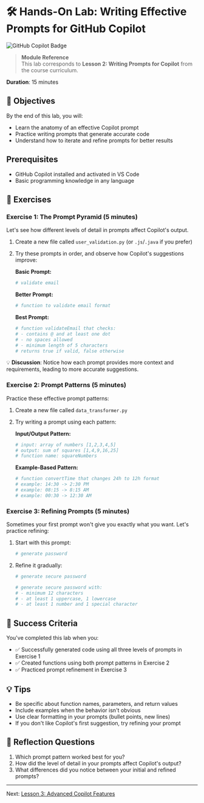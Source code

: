 # 🛠️ Hands-On Lab: Writing Effective Prompts for GitHub Copilot

![GitHub Copilot Badge](https://img.shields.io/badge/GitHub-Copilot-blue?style=flat-square&logo=github)

> **Module Reference**  
> This lab corresponds to **Lesson 2: Writing Prompts for Copilot** from the course curriculum.

**Duration**: 15 minutes

## 🎯 Objectives

By the end of this lab, you will:
- Learn the anatomy of an effective Copilot prompt
- Practice writing prompts that generate accurate code
- Understand how to iterate and refine prompts for better results

## Prerequisites

- GitHub Copilot installed and activated in VS Code
- Basic programming knowledge in any language

## 🔨 Exercises

### Exercise 1: The Prompt Pyramid (5 minutes)

Let's see how different levels of detail in prompts affect Copilot's output.

1. Create a new file called `user_validation.py` (or `.js`/`.java` if you prefer)

2. Try these prompts in order, and observe how Copilot's suggestions improve:

   **Basic Prompt:**
   ```python
   # validate email
   ```

   **Better Prompt:**
   ```python
   # function to validate email format
   ```

   **Best Prompt:**
   ```python
   # function validateEmail that checks:
   # - contains @ and at least one dot
   # - no spaces allowed
   # - minimum length of 5 characters
   # returns true if valid, false otherwise
   ```

💡 **Discussion**: Notice how each prompt provides more context and requirements, leading to more accurate suggestions.

### Exercise 2: Prompt Patterns (5 minutes)

Practice these effective prompt patterns:

1. Create a new file called `data_transformer.py`

2. Try writing a prompt using each pattern:

   **Input/Output Pattern:**
   ```python
   # input: array of numbers [1,2,3,4,5]
   # output: sum of squares [1,4,9,16,25]
   # function name: squareNumbers
   ```

   **Example-Based Pattern:**
   ```python
   # function convertTime that changes 24h to 12h format
   # example: 14:30 -> 2:30 PM
   # example: 08:15 -> 8:15 AM
   # example: 00:30 -> 12:30 AM
   ```

### Exercise 3: Refining Prompts (5 minutes)

Sometimes your first prompt won't give you exactly what you want. Let's practice refining:

1. Start with this prompt:
   ```python
   # generate password
   ```

2. Refine it gradually:
   ```python
   # generate secure password
   ```
   
   ```python
   # generate secure password with:
   # - minimum 12 characters
   # - at least 1 uppercase, 1 lowercase
   # - at least 1 number and 1 special character
   ```

## 🎉 Success Criteria

You've completed this lab when you:
- ✅ Successfully generated code using all three levels of prompts in Exercise 1
- ✅ Created functions using both prompt patterns in Exercise 2
- ✅ Practiced prompt refinement in Exercise 3

## 💡 Tips

- Be specific about function names, parameters, and return values
- Include examples when the behavior isn't obvious
- Use clear formatting in your prompts (bullet points, new lines)
- If you don't like Copilot's first suggestion, try refining your prompt

## 🤔 Reflection Questions

1. Which prompt pattern worked best for you?
2. How did the level of detail in your prompts affect Copilot's output?
3. What differences did you notice between your initial and refined prompts?

---

Next: [Lesson 3: Advanced Copilot Features](./hol-lesson-03.md)

